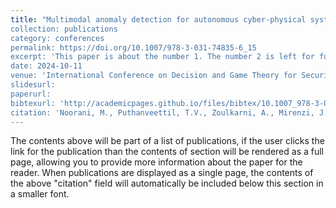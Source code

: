 ```yaml
---
title: "Multimodal anomaly detection for autonomous cyber-physical systems empowering real-world evaluation
collection: publications
category: conferences
permalink: https://doi.org/10.1007/978-3-031-74835-6_15
excerpt: 'This paper is about the number 1. The number 2 is left for future work.'
date: 2024-10-11
venue: 'International Conference on Decision and Game Theory for Security'
slidesurl:
paperurl:
bibtexurl: 'http://academicpages.github.io/files/bibtex/10.1007_978-3-031-74835-6_15-citation.bib'
citation: 'Noorani, M., Puthanveettil, T.V., Zoulkarni, A., Mirenzi, J., Grody, C.D., Baras, J.S. (2025). Multimodal Anomaly Detection for Autonomous Cyber-Physical Systems Empowering Real-World Evaluation. In: Sinha, A., Fu, J., Zhu, Q., Zhang, T. (eds) Decision and Game Theory for Security. GameSec 2024. Lecture Notes in Computer Science, vol 14908. Springer, Cham. https://doi.org/10.1007/978-3-031-74835-6_15'
---
```

The contents above will be part of a list of publications, if the user clicks the link for the publication than the contents of section will be rendered as a full page, allowing you to provide more information about the paper for the reader. When publications are displayed as a single page, the contents of the above "citation" field will automatically be included below this section in a smaller font.
